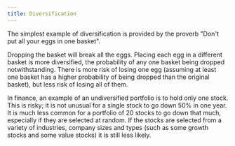 ```yaml
---
title: Diversification
---
```

The simplest example of diversification is provided by the proverb "Don't put all your eggs in one basket".

Dropping the basket will break all the eggs. Placing each egg in a different basket is more diversified, the probability of any one basket being dropped notwithstanding. There is more risk of losing one egg (assuming at least one basket has a higher probability of being dropped than the original basket), but less risk of losing all of them.

In finance, an example of an undiversified portfolio is to hold only one stock. This is risky; it is not unusual for a single stock to go down 50% in one year. It is much less common for a portfolio of 20 stocks to go down that much, especially if they are selected at random.
If the stocks are selected from a variety of industries, company sizes and types (such as some growth stocks and some value stocks) it is still less likely.
